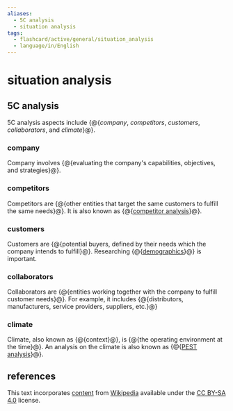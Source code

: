 ```yaml
---
aliases:
  - 5C analysis
  - situation analysis
tags:
  - flashcard/active/general/situation_analysis
  - language/in/English
---
```


# situation analysis

## 5C analysis

5C analysis aspects include {@{_company_, _competitors_, _customers_, _collaborators_, and _climate_}@}. <!--SR:!2025-02-01,170,310-->

### company

Company involves {@{evaluating the company's capabilities, objectives, and strategies}@}. <!--SR:!2024-12-11,130,290-->

### competitors

Competitors are {@{other entities that target the same customers to fulfill the same needs}@}. It is also known as {@{[competitor analysis](competitor%20analysis.md)}@}. <!--SR:!2025-06-20,291,330!2024-12-14,140,310-->

### customers

Customers are {@{potential buyers, defined by their needs which the company intends to fulfill}@}. Researching {@{[demographics](demographics.md)}@} is important. <!--SR:!2025-06-12,285,330!2025-02-19,181,310-->

### collaborators

Collaborators are {@{entities working together with the company to fulfill customer needs}@}. For example, it includes {@{distributors, manufacturers, service providers, suppliers, etc.}@} <!--SR:!2024-11-25,127,310!2025-03-16,179,270-->

### climate

Climate, also known as {@{context}@}, is {@{the operating environment at the time}@}. An analysis on the climate is also known as {@{[PEST analysis](PEST%20analysis.md)}@}. <!--SR:!2025-06-24,295,330!2025-04-25,248,330!2025-01-08,160,310-->

## references

This text incorporates [content](https://en.wikipedia.org/wiki/situation_analysis) from [Wikipedia](Wikipedia.md) available under the [CC BY-SA 4.0](https://creativecommons.org/licenses/by-sa/4.0/) license.
